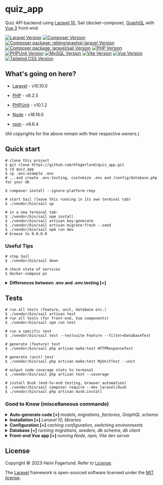 # quiz_app
Quiz API backend using [Laravel 10], Sail (docker-compose), [GraphQL] with [Vue 3] front-end.

[![Laravel Version](https://img.shields.io/badge/laravel-v10.10.0-%23f9322c.svg?style=flat-square)](https://laravel.com/) [![Composer Version](https://img.shields.io/badge/composer-v2.5.5-%234444ff.svg?style=flat-square)](https://getcomposer.org/) [![Composer package: rebing/graphql-laravel Version](https://img.shields.io/badge/laravel/rebinggraphql-v1.22.0-%23d64292.svg?style=flat-square)](https://github.com/rebing/graphql-laravel) [![Composer package: laravel/sail Version](https://img.shields.io/badge/laravel/sail-v1.22.0-%2338bdf7.svg?style=flat-square)](https://github.com/laravel/sail) [![PHP Version](https://img.shields.io/badge/php-v8.2.5-%238892bf.svg?style=flat-square)](https://php.net/) [![PHPUnit Version](https://img.shields.io/badge/phpunit-v10.1.2-%2321ffff.svg?style=flat-square)](https://phpunit.de/) [![MySQL Version](https://img.shields.io/badge/mysql-v8.0-%230074a3.svg?style=flat-square)](https://www.mysql.com/) [![Vite Version](https://img.shields.io/badge/vite-v4.4.11-%23646cff.svg?style=flat-square)](https://vitejs.dev/) [![Vue Version](https://img.shields.io/badge/vue-v3.2.36-%2342b883.svg?style=flat-square)](https://vuejs.org/) [![Tailwind CSS Version](https://img.shields.io/badge/tailwind-v4.0.0-%2338bdf8.svg?style=flat-square)](https://tailwindcss.com/)

## What's going on here?
* [Laravel] - v10.10.0
* [PHP]     - v8.2.5
* [PHPUnit] - v10.1.2

* [Node]    - v18.16.0
* [npm]     - v9.6.4

(All copyrights for the above remain with their respective owners.)

## Quick start
```console
# clone this project
$ git clone https://github.com/hfagerlund/quiz_app.git
$ cd quiz_app
$ cp .env.example .env
# ...and create .env.testing, customize .env and /config/database.php for your db

$ composer install --ignore-platform-reqs

# start Sail (leave this running in its own terminal tab)
$ ./vendor/bin/sail up

# in a new terminal tab:
$ ./vendor/bin/sail npm install
$ ./vendor/bin/sail artisan key:generate
$ ./vendor/bin/sail artisan migrate:fresh --seed
$ ./vendor/bin/sail npm run dev
# browse to 0.0.0.0
```

### Useful Tips
```console
# stop Sail
$ ./vendor/bin/sail down

# check state of services
$ docker-compose ps
```

<details>
<summary><strong>Differences between .env and .env.testing [+]</strong></summary>

<br />

| .env        |  .env.testing          |
| ------------- | ------------- |
| APP_ENV=local  | APP_ENV=testing  |
| DB_CONNECTION=mysql  | DB_CONNECTION=test1 (corresponds to `<env name="DB_CONNECTION" value="test1" />` in phpunit.xml)  |
| DB_DATABASE=db_for_application  | DB_DATABASE=db_for_testing (corresponds to `<env name="DB_DATABASE" value="db_for_testing"/>`, `<env name="APP_ENV" value="db_for_testing"/>` in phpunit.xml) |
</details>

## Tests
```console
# run all tests (feature, unit, database etc.)
$ ./vendor/bin/sail artisan test
# run all tests (for front-end, Vue components)
$ ./vendor/bin/sail npm run test

# run a specific test
$ ./vendor/bin/sail test --testsuite Feature --filter=DatabaseTest

# generate (feature) test
$ ./vendor/bin/sail php artisan make:test HTTPResponseTest

# generate (unit) test
$ ./vendor/bin/sail php artisan make:test MyUnitTest --unit

# output code coverage stats to terminal
$ ./vendor/bin/sail php artisan test --coverage

# install Dusk (end-to-end testing, browser automation)
$ ./vendor/bin/sail composer require --dev laravel/dusk
$ ./vendor/bin/sail php artisan dusk:install
```

### Good to Know (miscellaneous commands)
<!-- .................... -->
<details>
  <summary><strong>Auto-generate code [+]</strong> <em>models, migrations, factories, GraphQL schema</em></summary>

<br />

```console
# generate model, migration
$ ./vendor/bin/sail artisan make:model -m Question

# generate model, migration, factory
$ ./vendor/bin/sail artisan make:model Question -m -f

# generate GraphQL type
$ ./vendor/bin/sail artisan make:graphql:type QuestionType
```

</details>
<!-- .................... -->
<details>
  <summary><strong>Installation [+]</strong> <em>Laravel 10, libraries</em></summary>

<br />

```console
# install Laravel 10 app (including Sail, MySQL, Redis, Selenium)
$ curl -s https://laravel.build/new-sail-application | bash

# install library for GraphQL
$ ./vendor/bin/sail composer require rebing/graphql-laravel
## publish config file (from /vendor dir to /config/graphql.php)
$ ./vendor/bin/sail php artisan vendor:publish --provider="Rebing\GraphQL\GraphQLServiceProvider"
```

</details>
<!-- .................... -->
<details>
  <summary><strong>Configuration [+]</strong> <em>caching configuration, switching environments</em></summary>

<br />

```console
# cache configuration
$ ./vendor/bin/sail php artisan config:cache --env=testing

# clear configuration cache
$ ./vendor/bin/sail php artisan config:clear
```

</details>
<!-- .................... -->
<details>
  <summary><strong>Database [+]</strong> <em>running migrations, seeders, db schema, db client</em></summary>

<br />

```console
# run migrations
$ ./vendor/bin/sail artisan migrate

# drop all tables, migrate, seed db
$ ./vendor/bin/sail artisan migrate:fresh --seed

# dump database schema (ie. 'squash' migrations into a single SQL file)
$ ./vendor/bin/sail php artisan schema:dump

# access MySQL command-line client
$ ./vendor/bin/sail mysql
```

</details>
<!-- .................... -->
<details>
  <summary><strong>Front-end Vue app [+]</strong> <em>running Node, npm, Vite dev server</em></summary>

<br />

```console
# Node, npm versions
$ ./vendor/bin/sail node -v
$ ./vendor/bin/sail npm -v

# run Vite development server (provides Hot Module Replacement for Laravel application)
$ ./vendor/bin/sail npm run dev
```

</details>

## License
Copyright :copyright: 2023 Heini Fagerlund. Refer to [License].

The [Laravel] framework is open-sourced software licensed under the [MIT license].


[GraphQL]: https://github.com/rebing/graphql-laravel
[Laravel]: https://laravel.com/
[Laravel 10]: https://laravel.com/
[License]: https://github.com/hfagerlund/quiz_app/blob/main/LICENSE
[MIT license]: https://opensource.org/licenses/MIT
[Node]: https://nodejs.org/
[npm]: https://www.npmjs.com/
[PHP]: https://www.php.net/
[PHPUnit]: https://phpunit.de/
[Vue 3]: https://vuejs.org/
